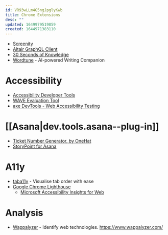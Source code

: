 ```yaml
---
id: VR93wLLm4G5ngJpglyKwb
title: Chrome Extensions
desc: ""
updated: 1649979519859
created: 1644971383110
---
```


- [Screenity](https://chrome.google.com/webstore/detail/screenity-screen-recorder/kbbdabhdfibnancpjfhlkhafgdilcnji)
- [Altair GraphQL Client](https://chrome.google.com/webstore/detail/altair-graphql-client/flnheeellpciglgpaodhkhmapeljopja)
- [30 Seconds of Knowledge](https://chrome.google.com/webstore/detail/30-seconds-of-knowledge/mmgplondnjekobonklacmemikcnhklla)
- [Wordtune](https://chrome.google.com/webstore/detail/wordtune-ai-powered-writi/nllcnknpjnininklegdoijpljgdjkijc) - AI-powered Writing Companion

# Accessibility

- [Accessibility Developer Tools](https://chrome.google.com/webstore/detail/accessibility-developer-t/fpkknkljclfencbdbgkenhalefipecmb?hl=en-US)
- [WAVE Evaluation Tool](https://chrome.google.com/webstore/detail/wave-evaluation-tool/jbbplnpkjmmeebjpijfedlgcdilocofh?hl=en-US)
- [axe DevTools - Web Accessibility Testing](https://chrome.google.com/webstore/detail/axe-devtools-web-accessib/lhdoppojpmngadmnindnejefpokejbdd/related?hl=en-US)

# [[Asana|dev.tools.asana--plug-in]]

- [Ticket Number Generator, by OneHat](https://chrome.google.com/webstore/detail/ticket-number-generator-b/mkiflbeenlaomokhbibbgillnkppgane)
- [StoryPoint for Asana](https://chrome.google.com/webstore/detail/storypoint-for-asana/ipkcinfcdhhcmibffhlklololceffgnc)

# A11y

- [taba11y](https://chrome.google.com/webstore/detail/taba11y/aocppmckdocdjkphmofnklcjhdidgmga/) - Visualise tab order with ease
- [Google Chrome Lighthouse](https://github.com/GoogleChrome/lighthouse)
  - [Microsoft Accessibility Insights for Web](https://chrome.google.com/webstore/detail/accessibility-insights-fo/pbjjkligggfmakdaogkfomddhfmpjeni/)

# Analysis

- [Wappalyzer](https://chrome.google.com/webstore/detail/wappalyzer/gppongmhjkpfnbhagpmjfkannfbllamg) - Identify web technologies. https://www.wappalyzer.com/

